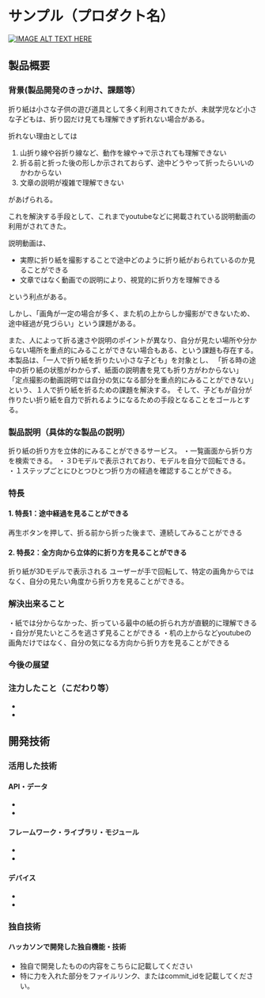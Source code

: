 # サンプル（プロダクト名）

[![IMAGE ALT TEXT HERE](https://jphacks.com/wp-content/uploads/2024/07/JPHACKS2024_ogp.jpg)](https://www.youtube.com/watch?v=DZXUkEj-CSI)

## 製品概要
### 背景(製品開発のきっかけ、課題等）
折り紙は小さな子供の遊び道具として多く利用されてきたが、未就学児など小さな子どもは、折り図だけ見ても理解できず折れない場合がある。

折れない理由としては

1. 山折り線や谷折り線など、動作を線や→で示されても理解できない
2. 折る前と折った後の形しか示されておらず、途中どうやって折ったらいいのかわからない
3. 文章の説明が複雑で理解できない

があげられる。

これを解決する手段として、これまでyoutubeなどに掲載されている説明動画の利用がされてきた。

説明動画は、

- 実際に折り紙を撮影することで途中どのように折り紙がおられているのか見ることができる
- 文章ではなく動画での説明により、視覚的に折り方を理解できる

という利点がある。

しかし、「画角が一定の場合が多く、また机の上からしか撮影ができないため、途中経過が見づらい」という課題がある。

また、人によって折る速さや説明のポイントが異なり、自分が見たい場所や分からない場所を重点的にみることができない場合もある、という課題も存在する。
本製品は、「一人で折り紙を折りたい小さな子ども」を対象とし、
「折る時の途中の折り紙の状態がわからず、紙面の説明書を見ても折り方がわからない」
「定点撮影の動画説明では自分の気になる部分を重点的にみることができない」
という、１人で折り紙を折るための課題を解決する。
そして、子どもが自分が作りたい折り紙を自力で折れるようになるための手段となることをゴールとする。

### 製品説明（具体的な製品の説明）
折り紙の折り方を立体的にみることができるサービス。
・一覧画面から折り方を検索できる。
・３Dモデルで表示されており、モデルを自分で回転できる。
・１ステップごとにひとつひとつ折り方の経過を確認することができる。

### 特長
#### 1. 特長1：途中経過を見ることができる
再生ボタンを押して、折る前から折った後まで、連続してみることができる
#### 2. 特長2：全方向から立体的に折り方を見ることができる
折り紙が3Dモデルで表示される
ユーザーが手で回転して、特定の画角からではなく、自分の見たい角度から折り方を見ることができる。


### 解決出来ること
・紙では分からなかった、折っている最中の紙の折られ方が直観的に理解できる
・自分が見たいところを逃さず見ることができる
・机の上からなどyoutubeの画角だけではなく、自分の気になる方向から折り方を見ることができる


### 今後の展望
### 注力したこと（こだわり等）
* 
* 

## 開発技術
### 活用した技術
#### API・データ
* 
* 

#### フレームワーク・ライブラリ・モジュール
* 
* 

#### デバイス
* 
* 

### 独自技術
#### ハッカソンで開発した独自機能・技術
* 独自で開発したものの内容をこちらに記載してください
* 特に力を入れた部分をファイルリンク、またはcommit_idを記載してください。
